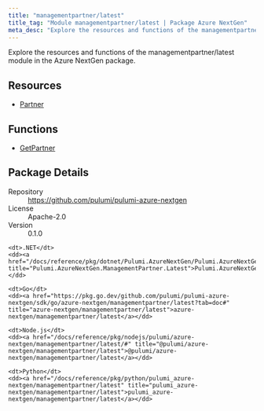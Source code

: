```yaml
---
title: "managementpartner/latest"
title_tag: "Module managementpartner/latest | Package Azure NextGen"
meta_desc: "Explore the resources and functions of the managementpartner/latest module in the Azure NextGen package."
---
```


<!-- WARNING: this file was generated by Pulumi Docs Generator. -->
<!-- Do not edit by hand unless you're certain you know what you are doing! -->

Explore the resources and functions of the managementpartner/latest module in the Azure NextGen package.

<h2 id="resources">Resources</h2>
<ul class="api">
    <li><a href="partner" title="Partner"><span class="symbol resource"></span>Partner</a></li>
</ul>

<h2 id="functions">Functions</h2>
<ul class="api">
    <li><a href="getpartner" title="GetPartner"><span class="symbol function"></span>GetPartner</a></li>
</ul>

<h2 id="package-details">Package Details</h2>
<dl class="package-details">
	<dt>Repository</dt>
	<dd><a href="https://github.com/pulumi/pulumi-azure-nextgen">https://github.com/pulumi/pulumi-azure-nextgen</a></dd>
	<dt>License</dt>
	<dd>Apache-2.0</dd>
	<dt>Version</dt>
	<dd>0.1.0</dd>
</dl>



<dl class="tabular">

    <dt>.NET</dt>
    <dd><a href="/docs/reference/pkg/dotnet/Pulumi.AzureNextGen/Pulumi.AzureNextGen.ManagementPartner.Latest.html" title="Pulumi.AzureNextGen.ManagementPartner.Latest">Pulumi.AzureNextGen.ManagementPartner.Latest</a></dd>

    <dt>Go</dt>
    <dd><a href="https://pkg.go.dev/github.com/pulumi/pulumi-azure-nextgen/sdk/go/azure-nextgen/managementpartner/latest?tab=doc#" title="azure-nextgen/managementpartner/latest">azure-nextgen/managementpartner/latest</a></dd>

    <dt>Node.js</dt>
    <dd><a href="/docs/reference/pkg/nodejs/pulumi/azure-nextgen/managementpartner/latest/#" title="@pulumi/azure-nextgen/managementpartner/latest">@pulumi/azure-nextgen/managementpartner/latest</a></dd>

    <dt>Python</dt>
    <dd><a href="/docs/reference/pkg/python/pulumi_azure-nextgen/managementpartner/latest" title="pulumi_azure-nextgen/managementpartner/latest">pulumi_azure-nextgen/managementpartner/latest</a></dd>

</dl>

